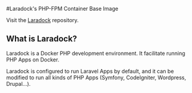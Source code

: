 #Laradock's PHP-FPM Container Base Image

Visit the [Laradock](https://github.com/Laradock/laradock) repository.

## What is Laradock?
Laradock is a Docker PHP development environment. It facilitate running PHP Apps on Docker.

Laradock is configured to run Laravel Apps by default, and it can be modified to run all kinds of PHP Apps (Symfony, CodeIgniter, Wordpress, Drupal...).
